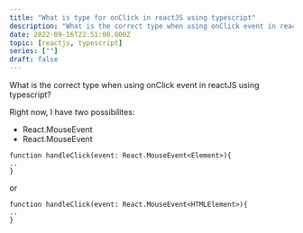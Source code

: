 ```yaml
---
title: "What is type for onClick in reactJS using typescript"
description: "What is the correct type when using onClick event in reactJS using typescript"
date: 2022-09-16T22:51:00.000Z
topic: [reactjs, typescript]
series: [""]
draft: false
---
```

What is the correct type when using onClick event in reactJS using typescript?

Right now, I have two possibilites:
- React.MouseEvent<Element>
- React.MouseEvent<HTMLElement>
```
function handleClick(event: React.MouseEvent<Element>){
..
}
```

or

```
function handleClick(event: React.MouseEvent<HTMLElement>){
..
}
